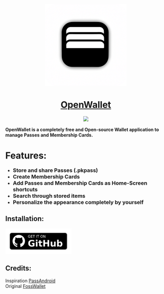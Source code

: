 <p align="center">
  <a href="https://github.com/Sergey842248/OpenWallet/">
    <img src="app\src\main\ic_launcher_rounded-playstore.png" height="256">
    <h1 align="center">OpenWallet</h1>
  </a>
</p>
<p align="center">
  <a href="https://github.com/Sergey842248/OpenWallet/" style="text-decoration:none" area-label="Android">
    <img src="https://img.shields.io/badge/Platform-Android-green.svg">
  </a>


</p>

__OpenWallet is a completely free and Open-source Wallet application to manage Passes and Membership Cards.__


# Features:
* <h3 style="margin: 0;">Store and share Passes (.pkpass)</h3>
* <h3 style="margin: 0;">Create Membership Cards</h3>
* <h3 style="margin: 0;">Add Passes and Membership Cards as Home-Screen shortcuts</h3>
* <h3 style="margin: 0;">Search through stored items</h3>
* <h3 style="margin: 0;">Personalize the appearance completely by yourself</h3>

## Installation:
[<img src="https://raw.githubusercontent.com/Sergey842248/OpenWallet/refs/heads/main/app/src/main/get-it-on-github.png"
alt="Get it on GitHub"
width= "207" height="80">](https://github.com/Sergey842248/OpenWallet/releases/latest)


## Credits:
Inspiration [PassAndroid](https://github.com/ligi/PassAndroid) <br/>
Original [FossWallet](https://github.com/SeineEloquenz/fosswallet)
